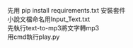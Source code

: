 先用 pip install requirements.txt 安裝套件<br>
小說文檔命名用Input_Text.txt<br>
先執行text-to-mp3將文字轉mp3<br>
用cmd執行play.py<br>